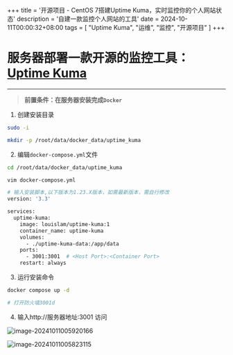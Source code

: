 +++
title = '开源项目 - CentOS 7搭建Uptime Kuma，实时监控你的个人网站状态'
description = '自建一款监控个人网站的工具'
date = 2024-10-11T00:00:32+08:00
tags = [
    "Uptime Kuma",
    "运维",
    "监控",
    "开源项目"
]
+++

# 服务器部署一款开源的监控工具：[Uptime Kuma](https://github.com/louislam/uptime-kuma)
---

> **前置条件：在服务器安装完成`Docker`**


1. 创建安装目录

```bash
sudo -i

mkdir -p /root/data/docker_data/uptime_kuma
```

2. 编辑`docker-compose.yml`文件

```bash
cd /root/data/docker_data/uptime_kuma

vim docker-compose.yml

# 输入安装脚本,以下版本为1.23.X版本，如需最新版本，需自行修改
version: '3.3'

services:
  uptime-kuma:
    image: louislam/uptime-kuma:1
    container_name: uptime-kuma
    volumes:
      - ./uptime-kuma-data:/app/data
    ports:
      - 3001:3001  # <Host Port>:<Container Port>
    restart: always
```

3. 运行安装命令

```bash
docker compose up -d

# 打开防火墙3001d
```

4. 输入http://服务器地址:3001 访问

![image-20241011005920166](https://yhyblog-2023-2-8.oss-cn-hangzhou.aliyuncs.com/md/2024/202410110059112.png)

![image-20241011005823115](https://yhyblog-2023-2-8.oss-cn-hangzhou.aliyuncs.com/md/2024/202410110058830.png)
